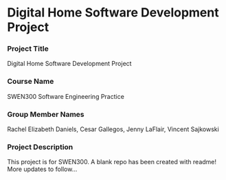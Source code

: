# Digital Home Software Development Project

### Project Title
Digital Home Software Development Project

### Course Name
SWEN300 Software Engineering Practice

### Group Member Names
Rachel Elizabeth Daniels,
Cesar Gallegos,
Jenny LaFlair,
Vincent Sajkowski

### Project Description
This project is for SWEN300. A blank repo has been created with readme! More updates to follow...
